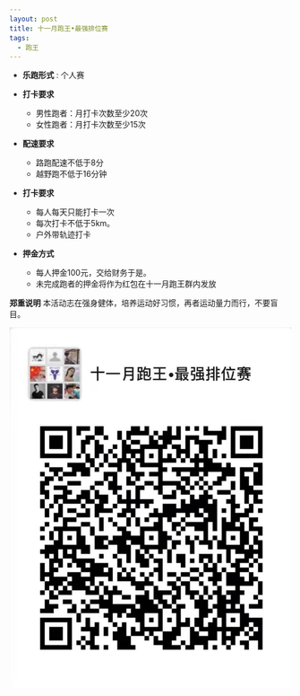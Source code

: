 ```yaml
---
layout: post
title: 十一月跑王•最强排位赛
tags:
  - 跑王
---
```


- **乐跑形式** : 个人赛

- **打卡要求** 
  - 男性跑者：月打卡次数至少20次
  - 女性跑者：月打卡次数至少15次

- **配速要求**
  - 路跑配速不低于8分
  - 越野跑不低于16分钟

- **打卡要求**
  - 每人每天只能打卡一次
  - 每次打卡不低于5km。
  - 户外带轨迹打卡
  
- **押金方式**
  - 每人押金100元，交给财务于是。
  - 未完成跑者的押金将作为红包在十一月跑王群内发放


**郑重说明** 本活动志在强身健体，培养运动好习惯，再者运动量力而行，不要盲目。

![截图][1]


  [1]: /images/QR-Nov-2021.jpg
